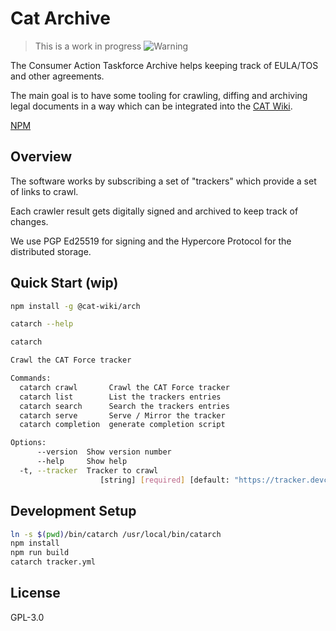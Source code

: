 # Cat Archive

> This is a work in progress ![Warning](https://img.shields.io/badge/-Warning-red) 

The Consumer Action Taskforce Archive helps keeping track of EULA/TOS and other agreements.

The main goal is to have some tooling for crawling, diffing and archiving legal documents in a way which can be integrated into the [CAT Wiki](https://wiki.rossmanngroup.com/).

[NPM](https://www.npmjs.com/package/@cat-wiki/arch)

## Overview

The software works by subscribing a set of "trackers" which provide a set of links to crawl.

Each crawler result gets digitally signed and archived to keep track of changes.

We use PGP Ed25519 for signing and the Hypercore Protocol for the distributed storage.

## Quick Start (wip)

```bash
npm install -g @cat-wiki/arch

catarch --help
```

```bash
catarch

Crawl the CAT Force tracker

Commands:
  catarch crawl       Crawl the CAT Force tracker                      [default]
  catarch list        List the trackers entries
  catarch search      Search the trackers entries
  catarch serve       Serve / Mirror the tracker
  catarch completion  generate completion script

Options:
      --version  Show version number                                   [boolean]
      --help     Show help                                             [boolean]
  -t, --tracker  Tracker to crawl
                    [string] [required] [default: "https://tracker.devcat.wiki"]
```


## Development Setup

```bash
ln -s $(pwd)/bin/catarch /usr/local/bin/catarch
npm install
npm run build
catarch tracker.yml
```

## License

GPL-3.0

